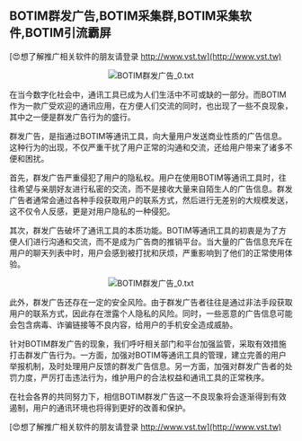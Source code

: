 ## **BOTIM群发广告,BOTIM采集群,BOTIM采集软件,BOTIM引流霸屏**

[😍想了解推广相关软件的朋友请登录 http://www.vst.tw](http://www.vst.tw)

 <center><img src="https://vst.tw/MP4/tuiguang/png/4.png" alt="BOTIM群发广告_0.txt"></center>

在当今数字化社会中，通讯工具已成为人们生活中不可或缺的一部分。而BOTIM作为一款广受欢迎的通讯应用，在方便人们交流的同时，也出现了一些不良现象，其中之一便是群发广告行为的盛行。

群发广告，是指通过BOTIM等通讯工具，向大量用户发送商业性质的广告信息。这种行为的出现，不仅严重干扰了用户正常的沟通和交流，还给用户带来了诸多不便和困扰。

首先，群发广告严重侵犯了用户的隐私权。用户在使用BOTIM等通讯工具时，往往希望与亲朋好友进行私密的交流，而不是接收大量来自陌生人的广告信息。群发广告者通常会通过各种手段获取用户的联系方式，然后进行无差别的大规模发送，这不仅令人反感，更是对用户隐私的一种侵犯。

其次，群发广告破坏了通讯工具的本质功能。BOTIM等通讯工具的初衷是为了方便人们进行沟通和交流，而不是成为广告商的推销平台。当大量的广告信息充斥在用户的聊天列表中时，用户会感到被打扰和厌烦，严重影响到了他们的正常使用体验。

 <center><img src="https://vst.tw/MP4/tuiguang/png/2.png" alt="BOTIM群发广告_0.txt"></center>

此外，群发广告还存在一定的安全风险。由于群发广告者往往是通过非法手段获取用户的联系方式，因此存在泄露个人隐私的风险。同时，一些恶意的广告信息可能会包含病毒、诈骗链接等不良内容，给用户的手机安全造成威胁。

针对BOTIM群发广告的现象，我们呼吁相关部门和平台加强监管，采取有效措施打击群发广告行为。一方面，加强对BOTIM等通讯工具的管理，建立完善的用户举报机制，及时处理用户反馈的群发广告信息。另一方面，加强对群发广告者的处罚力度，严厉打击违法行为，维护用户的合法权益和通讯工具的正常秩序。

在社会各界的共同努力下，相信BOTIM群发广告这一不良现象将会逐渐得到有效遏制，用户的通讯环境也将得到更好的改善和保护。

[😍想了解推广相关软件的朋友请登录 http://www.vst.tw](http://www.vst.tw)



